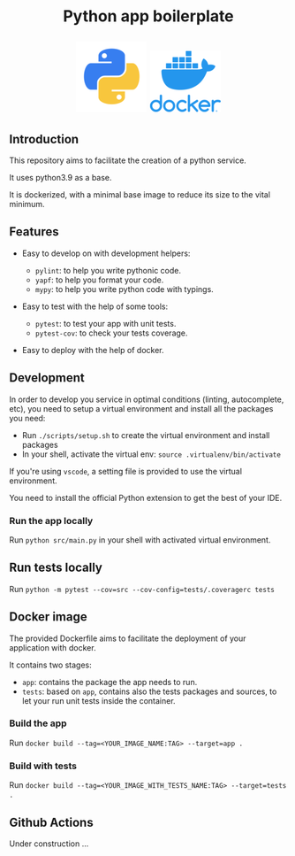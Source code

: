 <h1 align="center">Python app boilerplate

![Python Logo](assets/python.png)
![Docker Logo](assets/docker.png)

</h1>

## Introduction

This repository aims to facilitate the creation of a python service.

It uses python3.9 as a base.

It is dockerized, with a minimal base image to reduce its size to the vital minimum.

## Features

- Easy to develop on with development helpers:

  - `pylint`: to help you write pythonic code.
  - `yapf`: to help you format your code.
  - `mypy`: to help you write python code with typings.

- Easy to test with the help of some tools:

  - `pytest`: to test your app with unit tests.
  - `pytest-cov`: to check your tests coverage.

- Easy to deploy with the help of docker.

## Development

In order to develop you service in optimal conditions (linting, autocomplete, etc),
you need to setup a virtual environment and install all the packages you need:

- Run `./scripts/setup.sh` to create the virtual environment and install packages
- In your shell, activate the virtual env: `source .virtualenv/bin/activate`

If you're using `vscode`, a setting file is provided to use the virtual environment.

You need to install the official Python extension to get the best of your IDE.

### Run the app locally

Run `python src/main.py` in your shell with activated virtual environment.

## Run tests locally

Run `python -m pytest --cov=src --cov-config=tests/.coveragerc tests`

## Docker image

The provided Dockerfile aims to facilitate the deployment of your application with docker.

It contains two stages:

- `app`: contains the package the app needs to run.
- `tests`: based on `app`, contains also the tests packages and sources, to let your run unit tests inside the container.

### Build the app

Run `docker build --tag=<YOUR_IMAGE_NAME:TAG> --target=app .`

### Build with tests

Run `docker build --tag=<YOUR_IMAGE_WITH_TESTS_NAME:TAG> --target=tests .`

## Github Actions

Under construction ...
